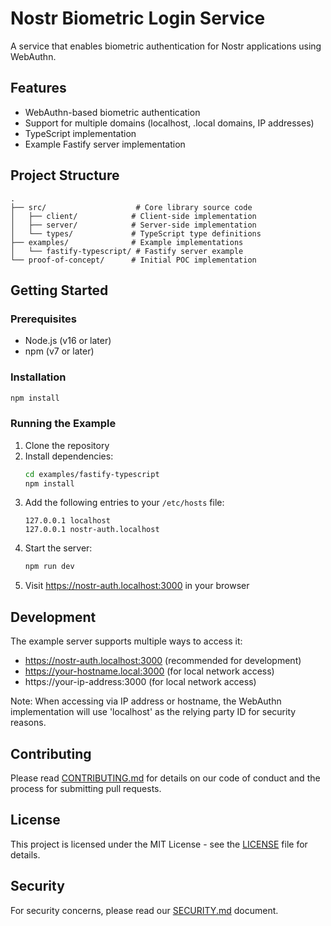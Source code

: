 # Nostr Biometric Login Service

A service that enables biometric authentication for Nostr applications using WebAuthn.

## Features

- WebAuthn-based biometric authentication
- Support for multiple domains (localhost, .local domains, IP addresses)
- TypeScript implementation
- Example Fastify server implementation

## Project Structure

```
.
├── src/                    # Core library source code
│   ├── client/            # Client-side implementation
│   ├── server/            # Server-side implementation
│   └── types/             # TypeScript type definitions
├── examples/              # Example implementations
│   └── fastify-typescript/ # Fastify server example
└── proof-of-concept/      # Initial POC implementation
```

## Getting Started

### Prerequisites

- Node.js (v16 or later)
- npm (v7 or later)

### Installation

```bash
npm install
```

### Running the Example

1. Clone the repository
2. Install dependencies:
   ```bash
   cd examples/fastify-typescript
   npm install
   ```
3. Add the following entries to your `/etc/hosts` file:
   ```
   127.0.0.1 localhost
   127.0.0.1 nostr-auth.localhost
   ```
4. Start the server:
   ```bash
   npm run dev
   ```
5. Visit https://nostr-auth.localhost:3000 in your browser

## Development

The example server supports multiple ways to access it:
- https://nostr-auth.localhost:3000 (recommended for development)
- https://your-hostname.local:3000 (for local network access)
- https://your-ip-address:3000 (for local network access)

Note: When accessing via IP address or hostname, the WebAuthn implementation will use 'localhost' as the relying party ID for security reasons.

## Contributing

Please read [CONTRIBUTING.md](CONTRIBUTING.md) for details on our code of conduct and the process for submitting pull requests.

## License

This project is licensed under the MIT License - see the [LICENSE](LICENSE) file for details.

## Security

For security concerns, please read our [SECURITY.md](SECURITY.md) document.
